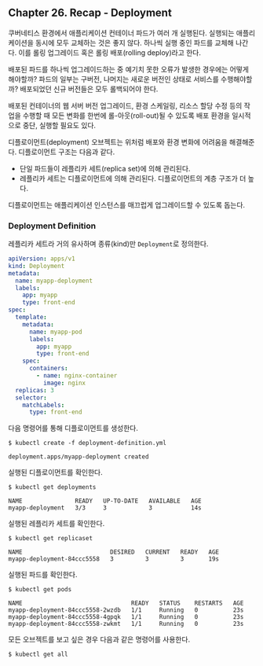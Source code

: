 
## Chapter 26. Recap - Deployment

쿠버네티스 환경에서 애플리케이션 컨테이너 파드가 여러 개 실행된다. 실행되는 애플리케이션을 동시에 모두 교체하는 것은 좋지 않다. 하나씩 실행 중인 파드를 교체해 나간다. 이를 롤링 업그레이드 혹은 롤링 배포(rolling deploy)라고 한다. 

배포된 파드를 하나씩 업그레이드하는 중 예기치 못한 오류가 발생한 경우에는 어떻게 해야할까? 파드의 일부는 구버전, 나머지는 새로운 버전인 상태로 서비스를 수행해야할까? 배포되었던 신규 버전들은 모두 롤백되어야 한다. 

배포된 컨테이너의 웹 서버 버전 업그레이드, 환경 스케일링, 리소스 할당 수정 등의 작업을 수행할 때 모든 변화를 한번에 롤-아웃(roll-out)될 수 있도록 배포 환경을 일시적으로 중단, 실행할 필요도 있다. 

디플로이먼트(deployment) 오브젝트는 위처럼 배포와 환경 변화에 어려움을 해결해준다. 디플로이먼트 구조는 다음과 같다. 

- 단일 파드들이 레플리카 세트(replica set)에 의해 관리된다.
- 레플리카 세트는 디플로이먼트에 의해 관리된다. 디플로이먼트의 계층 구조가 더 높다.

디플로이먼트는 애플리케이션 인스턴스를 매끄럽게 업그레이드할 수 있도록 돕는다. 

### Deployment Definition

레플리카 세트라 거의 유사하며 종류(kind)만 `Deployment`로 정의한다.

```yml
apiVersion: apps/v1
kind: Deployment
metadata:
  name: myapp-deployment
  labels:
    app: myapp
    type: front-end
spec:
  template:
    metadata:
      name: myapp-pod
      labels: 
        app: myapp
        type: front-end
    spec:
      containers:
        - name: nginx-container
          image: nginx
  replicas: 3
  selector:
    matchLabels:
      type: front-end
```

다음 명령어를 통해 디플로이먼트를 생성한다.

```
$ kubectl create -f deployment-definition.yml

deployment.apps/myapp-deployment created
```

실행된 디플로이먼트를 확인한다.

```
$ kubectl get deployments

NAME               READY   UP-TO-DATE   AVAILABLE   AGE
myapp-deployment   3/3     3            3           14s
```

실행된 레플리카 세트를 확인한다.

```
$ kubectl get replicaset 

NAME                         DESIRED   CURRENT   READY   AGE
myapp-deployment-84ccc5558   3         3         3       19s
```

실행된 파드를 확인한다.

```
$ kubectl get pods

NAME                               READY   STATUS    RESTARTS   AGE
myapp-deployment-84ccc5558-2wzdb   1/1     Running   0          23s
myapp-deployment-84ccc5558-4gpqk   1/1     Running   0          23s
myapp-deployment-84ccc5558-zwkmt   1/1     Running   0          23s
```

모든 오브젝트를 보고 싶은 경우 다음과 같은 명령어를 사용한다.

```
$ kubectl get all
```